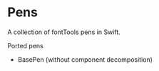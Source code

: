 # Pens

A collection of fontTools pens in Swift.

Ported pens
- BasePen (without component decomposition)
